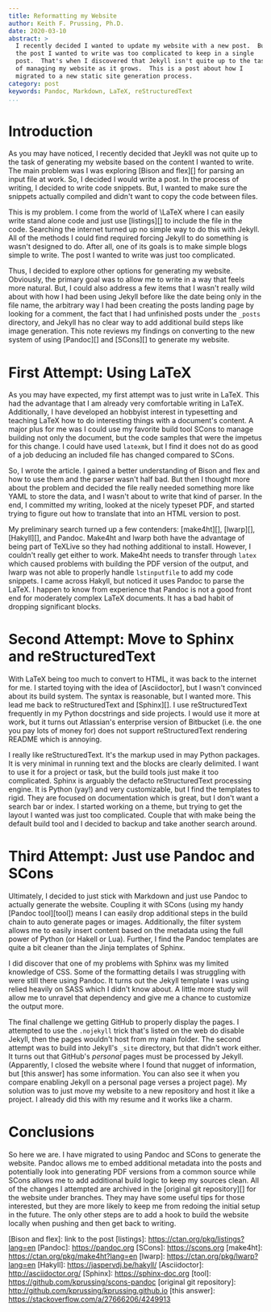 ```yaml
---
title: Reformatting my Website
author: Keith F. Prussing, Ph.D.
date: 2020-03-10
abstract: >
  I recently decided I wanted to update my website with a new post.  But
  the post I wanted to write was too complicated to keep in a single
  post.  That's when I discovered that Jekyll isn't quite up to the task
  of managing my website as it grows.  This is a post about how I
  migrated to a new static site generation process.
category: post
keywords: Pandoc, Markdown, LaTeX, reStructuredText
...
```


# Introduction

As you may have noticed, I recently decided that Jeykll was not quite up
to the task of generating my website based on the content I wanted to
write.  The main problem was I was exploring [Bison and flex][] for
parsing an input file at work.  So, I decided I would write a post.  In
the process of writing, I decided to write code snippets.  But, I wanted
to make sure the snippets actually compiled and didn't want to copy the
code between files.

This is my problem.  I come from the world of \LaTeX where I can easily
write stand alone code and just use [listings][] to include the file in
the code.  Searching the internet turned up no simple way to do this
with Jekyll.  All of the methods I could find required forcing Jekyll to
do something is wasn't designed to do.  After all, one of its goals is
to make simple blogs simple to write.  The post I wanted to write was
just too complicated.

Thus, I decided to explore other options for generating my website.
Obviously, the primary goal was to allow me to write in a way that feels
more natural.  But, I could also address a few items that I wasn't
really wild about with how I had been using Jekyll before like the date
being only in the file name, the arbitrary way I had been creating the
posts landing page by looking for a comment, the fact that I had
unfinished posts under the `_posts` directory, and Jekyll has no clear
way to add additional build steps like image generation.  This note
reviews my findings on converting to the new system of using [Pandoc][]
and [SCons][] to generate my website.

# First Attempt: Using LaTeX

As you may have expected, my first attempt was to just write in LaTeX.
This had the advantage that I am already very comfortable writing in
LaTeX.  Additionally, I have developed an hobbyist interest in
typesetting and teaching LaTeX how to do interesting things with a
document's content.  A major plus for me was I could use my favorite
build tool SCons to manage building not only the document, but the
code samples that were the impetus for this change.  I could have used
`latexmk`, but I find it does not do as good of a job deducing an
included file has changed compared to SCons.

So, I wrote the article.  I gained a better understanding of Bison and
flex and how to use them and the parser wasn't half bad.  But then I
thought more about the problem and decided the file really needed
something more like YAML to store the data, and I wasn't about to write
that kind of parser.  In the end, I committed my writing, looked at the
nicely typeset PDF, and started trying to figure out how to translate
that into an HTML version to post.

My preliminary search turned up a few contenders: [make4ht][],
[lwarp][], [Hakyll][], and Pandoc.  Make4ht and lwarp both have the
advantage of being part of TeXLive so they had nothing additional to
install.  However, I couldn't really get either to work.  Make4ht needs
to transfer through `latex` which caused problems with building the PDF
version of the output, and lwarp was not able to properly handle
`lstinputfile` to add my code snippets.  I came across Hakyll, but
noticed it uses Pandoc to parse the LaTeX.  I happen to know from
experience that Pandoc is not a good front end for moderately complex
LaTeX documents.  It has a bad habit of dropping significant blocks.

# Second Attempt: Move to Sphinx and reStructuredText

With LaTeX being too much to convert to HTML, it was back to the
internet for me.  I started toying with the idea of [Asciidoctor], but I
wasn't convinced about its build system.  The syntax is reasonable, but
I wanted more.  This lead me back to reStructuredText and [Sphinx][].  I
use reStructuredText frequently in my Python docstrings and side
projects.  I would use it more at work, but it turns out Atlassian's
enterprise version of Bitbucket (i.e. the one you pay lots of money for)
does not support reStructuredText rendering README which is annoying.

I really like reStructuredText.  It's the markup used in may Python
packages.  It is very minimal in running text and the blocks are clearly
delimited.  I want to use it for a project or task, but the build tools
just make it too complicated.  Sphinx is arguably the defacto
reStructuredText processing engine.  It is Python (yay!) and very
customizable, but I find the templates to rigid.  They are focused on
documentation which is great, but I don't want a search bar or index.  I
started working on a theme, but trying to get the layout I wanted was
just too complicated.  Couple that with make being the default build
tool and I decided to backup and take another search around.

# Third Attempt: Just use Pandoc and SCons

Ultimately, I decided to just stick with Markdown and just use Pandoc to
actually generate the website.  Coupling it with SCons (using my handy
[Pandoc tool][tool]) means I can easily drop additional steps in the
build chain to auto generate pages or images.  Additionally, the filter
system allows me to easily insert content based on the metadata using
the full power of Python (or Hakell or Lua).  Further, I find the Pandoc
templates are quite a bit cleaner than the Jinja templates of Sphinx.

I did discover that one of my problems with Sphinx was my limited
knowledge of CSS.  Some of the formatting details I was struggling with
were still there using Pandoc.  It turns out the Jekyll template I was
using relied heavily on SASS which I didn't know about.  A little more
study will allow me to unravel that dependency and give me a chance to
customize the output more.

The final challenge we getting GitHub to properly display the pages.  I
attempted to use the `.nojekyll` trick that's listed on the web do
disable Jekyll, then the pages wouldn't host from my main folder.  The
second attempt was to build into Jekyll's `_site` directory, but that
didn't work either.  It turns out that GitHub's _personal_ pages must be
processed by Jekyll.  (Apparently, I closed the website where I found
that nugget of information, but [this answer] has some information.  You
can also see it when you compare enabling Jekyll on a personal page
verses a project page).  My solution was to just move my website to a
new repository and host it like a project.  I already did this with my
resume and it works like a charm.

# Conclusions

So here we are.  I have migrated to using Pandoc and SCons to generate
the website.  Pandoc allows me to embed additional metadata into the
posts and potentially look into generating PDF versions from a common
source while SCons allows me to add additional build logic to keep my
sources clean.  All of the changes I attempted are archived in the
[original git repository][] for the website under branches.  They may
have some useful tips for those interested, but they are more likely to
keep me from redoing the initial setup in the future.  The only other
steps are to add a hook to build the website locally when pushing and
then get back to writing.

[Bison and flex]: link to the post
[listings]: https://ctan.org/pkg/listings?lang=en
[Pandoc]: https://pandoc.org
[SCons]: https://scons.org
[make4ht]: https://ctan.org/pkg/make4ht?lang=en
[lwarp]: https://ctan.org/pkg/lwarp?lang=en
[Hakyll]: https://jaspervdj.be/hakyll/
[Asciidoctor]: http://asciidoctor.org/
[Sphinx]: https://sphinx-doc.org
[tool]: https://github.com/kprussing/scons-pandoc
[original git repository]: http://github.com/kprussing/kprussing.github.io
[this answer]: https://stackoverflow.com/a/27666206/4249913
